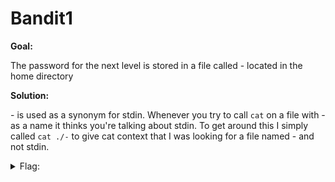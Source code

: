 <h1>Bandit1</h1>

<b>Goal:</b>

The password for the next level is stored in a file called - located in the home directory

<b>Solution:</b>

\- is used as a synonym for stdin. Whenever you try to call <code>cat</code> on a file with - as a name it thinks you're talking about stdin. To get around this I simply called <code>cat ./-</code> to give cat context that I was looking for a file named - and not stdin.

<details>
	<summary>Flag:</summary>

	CV1DtqXWVFXTvM2F0k09SHz0YwRINYA9
</details>
